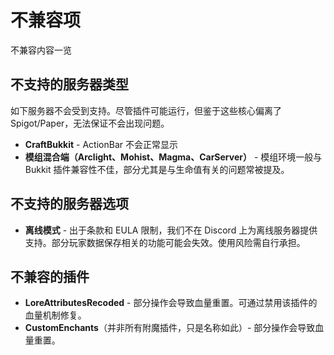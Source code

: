 # 不兼容项

不兼容内容一览

## 不支持的服务器类型

如下服务器不会受到支持。尽管插件可能运行，但鉴于这些核心偏离了 Spigot/Paper，无法保证不会出现问题。

* **CraftBukkit** - ActionBar 不会正常显示
* **模组混合端（Arclight、Mohist、Magma、CarServer）** - 模组环境一般与 Bukkit 插件兼容性不佳，部分尤其是与生命值有关的问题常被提及。

## 不支持的服务器选项

* **离线模式** - 出于条款和 EULA 限制，我们不在 Discord 上为离线服务器提供支持。部分玩家数据保存相关的功能可能会失效。使用风险需自行承担。

## 不兼容的插件

* **LoreAttributesRecoded** - 部分操作会导致血量重置。可通过禁用该插件的血量机制修复。
* **CustomEnchants**（并非所有附魔插件，只是名称如此）- 部分操作会导致血量重置。